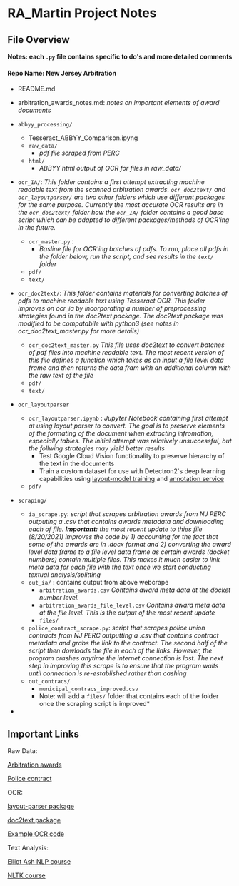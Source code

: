 # RA_Martin Project Notes
## File Overview
**Notes: each `.py` file contains specific to do's and more detailed comments**
#### Repo Name: New Jersey Arbitration
* README.md
* arbitration_awards_notes.md: *notes on important elements of award documents*
* `abbyy_processing/`
    * Tesseract_ABBYY_Comparison.ipyng
    * `raw_data/`
        * *pdf file scraped from PERC*
    * `html/`
         * *ABBYY html output of OCR for files in raw_data/*
* `ocr_IA/`: *This folder contains a first attempt extracting machine readable text from the scanned arbitration awards.  `ocr_doc2text/` and `ocr_layoutparser/` are two other folders which use different packages for the same purpose. Currently the most accurate OCR results are in the `ocr_doc2text/` folder how the `ocr_IA/` folder contains a good base script which can be adapted to different packages/methods of OCR'ing in the future.*
    * `ocr_master.py` :
        * *Basline file for OCR'ing batches of pdfs. To run, place all pdfs in the folder below, run the script, and see results in the `text/` folder*
    * `pdf/`
    * `text/`
* `ocr_doc2text/`: *This folder contains materials for converting batches of pdfs to machine readable text using Tesseract OCR. This folder improves on ocr_ia by incorporating a number of preprocessing strategies found in the doc2text package. The doc2text package was modified to be compatabile with python3 (see notes in ocr_doc2text_master.py for more details)*
    * `ocr_doc2text_master.py` *This file uses doc2text to convert batches of pdf files into machine readable text. The most recent version of this file defines a function which takes as an input a file level data frame and then returns the data fram with an additional column with the raw text of the file*
    * `pdf/`
    * `text/`
* `ocr_layoutparser`
    * `ocr_layoutparser.ipynb` : *Jupyter Notebook containing first attempt at using layout parser to convert. The goal is to preserve elements of the formating of the document when extracting infromation, especially tables. The initial attempt was relatively unsuccessful, but the follwing strategies may yield better results*
        * Test Google Cloud Vision functionality to preserve hierarchy of the text in the documents
        * Train a custom dataset for use with Detectron2's deep learning capabilities using [layout-model training](https://github.com/Layout-Parser/layout-model-training) and [annotation service](https://github.com/Layout-Parser/annotation-service)
    * `pdf/`
* `scraping/`
    * `ia_scrape.py`: *script that scrapes arbitration awards from NJ PERC outputing a .csv that contains awards metadata and downloading each of file. **Important:** the most recent update to thies file (8/20/2021) improves the code by 1) accounting for the fact that some of the awards are in .docx format and 2) converting the award level data frame to a file level data frame as certain awards (docket numbers) contain multiple files. This makes it much easier to link meta data for each file with the text once we start conducting textual analysis/splitting*
    * `out_ia/` : contains output from above webcrape
        * `arbitration_awards.csv` *Contains award meta data at the docket number level.*
        * `arbitration_awards_file_level.csv` *Contains award meta data at the file level. This is the output of the most recent update*
        * `files/`
    * `police_contract_scrape.py`: *script that scrapes police union contracts from NJ PERC outputting a .csv that contains contract metadata and grabs the link to the contract. The second half of the script then dowloads the file in each of the links. However, the program crashes anytime the internet connection is lost. The next step in improving this scrape is to ensure that the program waits until connection is re-established rather than cashing*
    * `out_contracs/`
        * `municipal_contracs_improved.csv`
        * Note: will add a `files/` folder that contains each of the folder once the scraping script is improved*

*

## Important Links
Raw Data:

[Arbitration awards](https://www.perc.state.nj.us/IAAwards.nsf)

[Police contract](https://www.perc.state.nj.us/publicsectorcontracts.nsf/ER?OpenView&CollapseView)

OCR:

[layout-parser package](https://github.com/Layout-Parser/layout-parser)

[doc2text package](https://github.com/jlsutherland/doc2text)

[Example OCR code](https://nanonets.com/blog/ocr-with-tesseract/)

Text Analysis:

[Elliot Ash NLP course](https://github.com/elliottash/text_ml_course_2018)

[NLTK course](https://www.nltk.org/book/)

